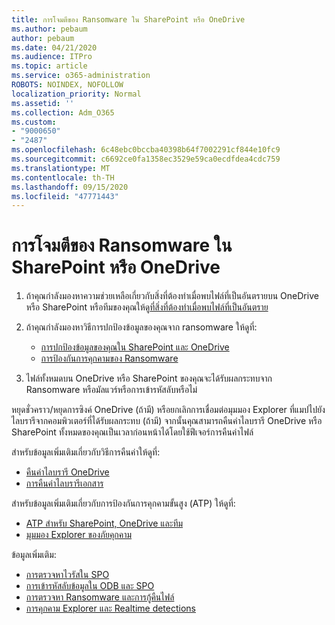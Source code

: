 ```yaml
---
title: การโจมตีของ Ransomware ใน SharePoint หรือ OneDrive
ms.author: pebaum
author: pebaum
ms.date: 04/21/2020
ms.audience: ITPro
ms.topic: article
ms.service: o365-administration
ROBOTS: NOINDEX, NOFOLLOW
localization_priority: Normal
ms.assetid: ''
ms.collection: Adm_O365
ms.custom:
- "9000650"
- "2487"
ms.openlocfilehash: 6c48ebc0bccba40398b64f7002291cf844e10fc9
ms.sourcegitcommit: c6692ce0fa1358ec3529e59ca0ecdfdea4cdc759
ms.translationtype: MT
ms.contentlocale: th-TH
ms.lasthandoff: 09/15/2020
ms.locfileid: "47771443"
---
```

# <a name="ransomware-attack-in-sharepoint-or-onedrive"></a>การโจมตีของ Ransomware ใน SharePoint หรือ OneDrive

1.  ถ้าคุณกำลังมองหาความช่วยเหลือเกี่ยวกับสิ่งที่ต้องทำเมื่อพบไฟล์ที่เป็นอันตรายบน OneDrive หรือ SharePoint หรือทีมของคุณให้ดู[ที่สิ่งที่ต้องทำเมื่อพบไฟล์ที่เป็นอันตราย](https://support.office.com/en-ie/article/what-to-do-when-a-malicious-file-is-found-in-sharepoint-online-onedrive-or-microsoft-teams-01e902ad-a903-4e0f-b093-1e1ac0c37ad2)
2. ถ้าคุณกำลังมองหาวิธีการปกป้องข้อมูลของคุณจาก ransomware ให้ดูที่:
    - [การปกป้องข้อมูลของคุณใน SharePoint และ OneDrive](https://docs.microsoft.com/sharepoint/safeguarding-your-data) 
    - [การป้องกันการคุกคามของ Ransomware](https://docs.microsoft.com/windows/security/threat-protection/intelligence/ransomware-malware)    

3.  ไฟล์ทั้งหมดบน OneDrive หรือ SharePoint ของคุณจะได้รับผลกระทบจาก Ransomware หรือมัลแวร์หรือการเข้ารหัสลับหรือไม่ 

หยุดชั่วคราว/หยุดการซิงค์ OneDrive (ถ้ามี) หรือยกเลิกการเชื่อมต่อมุมมอง Explorer ที่แมปไปยังไลบรารีจากคอมพิวเตอร์ที่ได้รับผลกระทบ (ถ้ามี) จากนั้นคุณสามารถคืนค่าไลบรารี OneDrive หรือ SharePoint ทั้งหมดของคุณเป็นเวลาก่อนหน้าได้โดยใช้ฟีเจอร์การคืนค่าไฟล์ 

สำหรับข้อมูลเพิ่มเติมเกี่ยวกับวิธีการคืนค่าให้ดูที่:

- [คืนค่าไลบรารี OneDrive](https://support.office.com/article/restore-your-onedrive-fa231298-759d-41cf-bcd0-25ac53eb8a150)
- [การคืนค่าไลบรารีเอกสาร](https://support.office.com/article/restore-a-document-library-317791c3-8bd0-4dfd-8254-3ca90883d39a)

สำหรับข้อมูลเพิ่มเติมเกี่ยวกับการป้องกันการคุกคามขั้นสูง (ATP) ให้ดูที่:
- [ATP สำหรับ SharePoint, OneDrive และทีม](https://docs.microsoft.com/microsoft-365/security/office-365-security/atp-for-spo-odb-and-teams)
- [มุมมอง Explorer ของภัยคุกคาม](https://docs.microsoft.com/microsoft-365/security/office-365-security/threat-explorer-views)

ข้อมูลเพิ่มเติม:

- [การตรวจหาไวรัสใน SPO](https://docs.microsoft.com/microsoft-365/security/office-365-security/virus-detection-in-spo)</br>
- [การเข้ารหัสลับข้อมูลใน ODB และ SPO](https://docs.microsoft.com/microsoft-365/compliance/data-encryption-in-odb-and-spo)</br>
- [การตรวจหา Ransomware และการกู้คืนไฟล์](https://support.office.com/article/Ransomware-detection-and-recovering-your-files-0d90ec50-6bfd-40f4-acc7-b8c12c73637f)</br>
- [การคุกคาม Explorer และ Realtime detections](https://docs.microsoft.com/microsoft-365/security/office-365-security/threat-explorer-views)